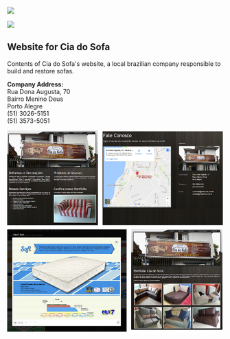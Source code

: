 <a href="https://codeclimate.com/github/lisashiphrah/CiaDoSofa/maintainability"><img src="https://api.codeclimate.com/v1/badges/396e30dae75c147526be/maintainability" /></a>

<a href="https://codeclimate.com/github/lisashiphrah/CiaDoSofa/test_coverage"><img src="https://api.codeclimate.com/v1/badges/396e30dae75c147526be/test_coverage" /></a>

<h2>Website for Cia do Sofa</h2>

<label>
  Contents of Cia do Sofa's website, a local brazilian company responsible to build and restore sofas.
</label>

<b>Company Address:</b> <br/>
<label>
Rua Dona Augusta, 70 <br/>
Bairro Menino Deus  <br/>
Porto Alegre <br/>
(51) 3026-5151 <br/>
(51) 3573-5051 <br/>
</label>

<img src='frontImage.png' />
